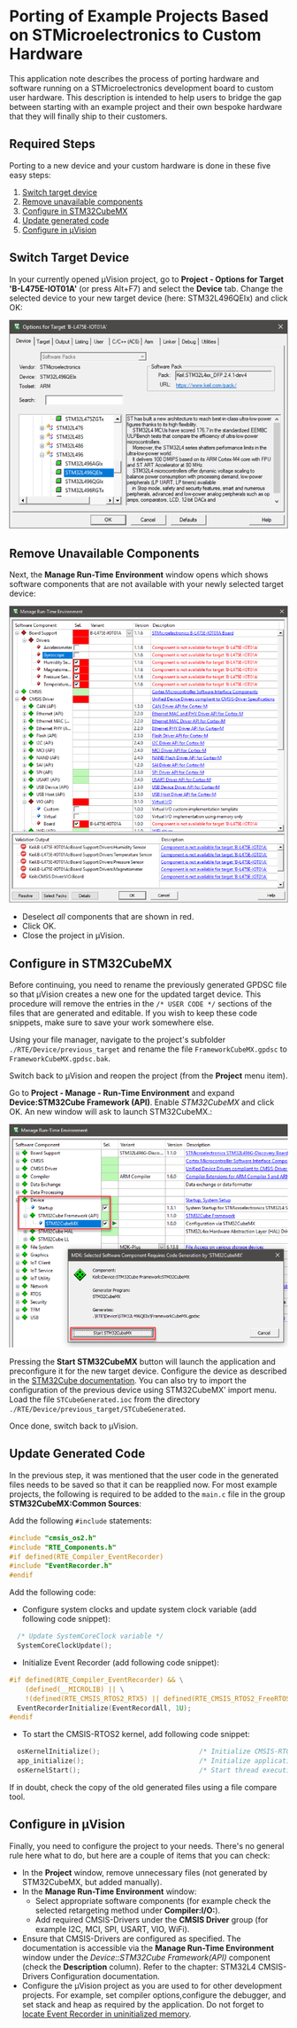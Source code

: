 # Porting of Example Projects Based on STMicroelectronics to Custom Hardware

This application note describes the process of porting hardware and software running on a STMicroelectronics development board to custom user hardware. This description is intended to help users to bridge the gap between starting with an example project and their own bespoke hardware that they will finally ship to their customers.

## Required Steps

Porting to a new device and your custom hardware is done in these five easy steps:

1. [Switch target device](#switch-target-device)
2. [Remove unavailable components](#remove-unavailable-components)
3. [Configure in STM32CubeMX](#configure-in-stm32cubemx)
4. [Update generated code](#update-generated-code)
5. [Configure in µVision](#configure-in-µVision)

## Switch Target Device

In your currently opened µVision project, go to **Project - Options for Target 'B-L475E-IOT01A'** (or press Alt+F7) and select the **Device** tab. Change the selected device to your new target device (here: STM32L496QEIx) and click OK:

![Options for target](images/stm32l496qeix.png "Change target device in the target options")

## Remove Unavailable Components 

Next, the **Manage Run-Time Environment** window opens which shows software components that are not available with your newly selected target device:

![Manage Run-Time Environment window](images/uv_unavailable_components.png "Remove unavailable software components")

- Deselect *all* components that are shown in red.
- Click OK.
- Close the project in µVision.

## Configure in STM32CubeMX

Before continuing, you need to rename the previously generated GPDSC file so that µVision creates a new one for the updated target device. This procedure will remove the entries in the `/* USER CODE */` sections of the files that are generated and editable. If you wish to keep these code snippets, make sure to save your work somewhere else.

Using your file manager, navigate to the project's subfolder `./RTE/Device/previous_target` and rename the file `FrameworkCubeMX.gpdsc` to `FrameworkCubeMX.gpdsc.bak`.

Switch back to µVision and reopen the project (from the **Project** menu item).

Go to **Project - Manage - Run-Time Environment** and expand **Device:STM32Cube Framework (API)**. Enable *STM32CubeMX* and click OK. An new window will ask to launch STM32CubeMX.:

![Start STM32CubeMX](images/start_cubemx.png "Start STM32CubeMX")

Pressing the **Start STM32CubeMX** button will launch the application and preconfigure it for the new target device. Configure the device as described in the [STM32Cube documentation](https://www.keil.com/pack/doc/STM32Cube/html/cubemx_using.html#cubemx_sys_config). You can also try to import the configuration of the previous device using STM32CubeMX' import menu. Load the file `STCubeGenerated.ioc` from the directory `./RTE/Device/previous_target/STCubeGenerated`.

Once done, switch back to µVision.

## Update Generated Code

In the previous step, it was mentioned that the user code in the generated files needs to be saved so that it can be reapplied now. For most example projects, the following is required to be added to the `main.c` file in the group **STM32CubeMX:Common Sources**:

Add the following `#include` statements:

```C
#include "cmsis_os2.h"
#include "RTE_Components.h"
#if defined(RTE_Compiler_EventRecorder)
#include "EventRecorder.h"
#endif
```

Add the following code:

- Configure system clocks and update system clock variable (add following code snippet):

```C
  /* Update SystemCoreClock variable */
  SystemCoreClockUpdate();
```

- Initialize Event Recorder (add following code snippet):

```C
#if defined(RTE_Compiler_EventRecorder) && \
    (defined(__MICROLIB) || \
    !(defined(RTE_CMSIS_RTOS2_RTX5) || defined(RTE_CMSIS_RTOS2_FreeRTOS)))
  EventRecorderInitialize(EventRecordAll, 1U);
#endif
```

- To start the CMSIS-RTOS2 kernel, add following code snippet:

```C
  osKernelInitialize();                         /* Initialize CMSIS-RTOS2 */
  app_initialize();                             /* Initialize application */
  osKernelStart();                              /* Start thread execution */
```

If in doubt, check the copy of the old generated files using a file compare tool.

## Configure in µVision

Finally, you need to configure the project to your needs. There's no general rule here what to do, but here are a couple of items that you can check:

- In the **Project** window, remove unnecessary files (not generated by STM32CubeMX, but added manually).
- In the **Manage Run-Time Environment** window:
  - Select appropriate software components (for example check the selected retargeting method under **Compiler:I/O:**).
  - Add required CMSIS-Drivers under the **CMSIS Driver** group (for example I2C, MCI, SPI, USART, VIO, WiFi).
- Ensure that CMSIS-Drivers are configured as specified. The documentation is accessible via the **Manage Run-Time Environment** window under the *Device::STM32Cube Framework(API)* component (check the **Description** column). Refer to the chapter: STM32L4 CMSIS-Drivers Configuration documentation.
- Configure the µVision project as you are used to for other development projects. For example, set compiler options,configure the debugger, and set stack and heap as required by the application. Do not forget to [locate Event Recorder in uninitialized memory](https://www.keil.com/pack/doc/compiler/EventRecorder/html/er_use.html#place_uninit_memory).
